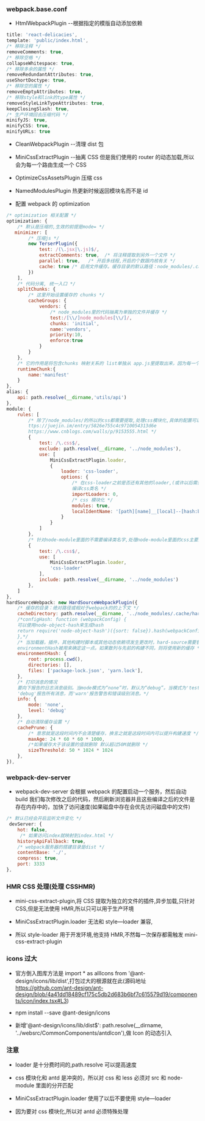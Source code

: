 <!--
 * @Description: webpack的基本配置
 * @Author: 廉恒凯
 * @Date: 2019-08-20 22:18:30
 * @LastEditTime: 2020-04-11 15:38:47
 * @LastEditors: 廉恒凯
 -->

### webpack.base.conf

-   HtmlWebpackPlugin --根据指定的模版自动添加依赖

```javascript
title: 'react-delicacies',
template: 'public/index.html',
/* 移除注释 */
removeComments: true,
/* 移除空格 */
collapseWhitespace: true,
/* 移除多余的属性 */
removeRedundantAttributes: true,
useShortDoctype: true,
/* 移除空的属性 */
removeEmptyAttributes: true,
/* 移除style和link的type属性 */
removeStyleLinkTypeAttributes: true,
keepClosingSlash: true,
/* 生产环境回去压缩代码 */
minifyJS: true,
minifyCSS: true,
minifyURLs: true
```

-   CleanWebpackPlugin --清理 dist 包

-   MiniCssExtractPlugin --抽离 CSS 但是我们使用的 router 的动态加载,所以会为每一个路由生成一个 CSS

-   OptimizeCssAssetsPlugin 压缩 css

-   NamedModulesPlugin 热更新时候返回模块名而不是 id

-   配置 webpack 的 optimization

```javascript
/* optimization 相关配置 */
optimization: {
    /* 默认是压缩的,生效的前提是mode= */
   minimizer: [
        /* 压缩js */
        new TerserPlugin({
            test: /(\.jsx|\.js)$/,
            extractComments: true,  /* 将注释提取到另外一个文件 */
            parallel: true,   /* 开启多线程,开启的个数跟内核有关 */
            cache: true /* 启用文件缓存。缓存目录的默认路径：node_modules/.cache/terser webpack plugin */
        })
    ],
    /* 代码分离, 统一入口 */
    splitChunks: {
        /* 这里开始设置缓存的 chunks */
        cacheGroups: {
            vendors: {
                /* node_modules里的代码抽离为单独的文件并缓存 */
                test:/[\\/]node_modules[\\/]/,
                chunks: 'initial',
                name:'vendors',
                priority:10,
                enforce:true
            }
        }
    },
    /* 它的作用是将包含chunks 映射关系的 list单独从 app.js里提取出来，因为每一个 chunk 的 id 基本都是基于内容 hash 出来的，所以你每次//改动都会影响它，如果不将它提取出来的话，等于app.js每次都会改变。缓存就失效了 */
    runtimeChunk:{
        name:'manifest'
    }
},
alias: {
    api: path.resolve(__dirname,'utils/api')
},
module: {
    rules: [
        /* 除了/node_modules/的所以的css都需要提取,处理css模块化,具体的配置可以参考h
        ttps://juejin.im/entry/5826e755c4c9710054313d6e
        https://www.cnblogs.com/walls/p/9153555.html */
        {
            test: /\.css$/,
            exclude: path.resolve(__dirname, '../node_modules'),
            use: [
                MiniCssExtractPlugin.loader,
                {
                    loader: 'css-loader',
                    options: {
                        /* 在css-loader之前是否还有其他的loader,(或许以后需要引入post-css-loader)
                        编译css类名 */
                        importLoaders: 0,
                        /* css 模块化 */
                        modules: true,
                        localIdentName: '[path][name]__[local]--[hash:base64:5]'
                    }
                }
            ]
        },
        /* 针对node-module里面的不需要编译类名字,处理node-module里面的css主要是因为antd */
        {
            test: /\.css$/,
            use: [
                MiniCssExtractPlugin.loader,
                'css-loader'
            ],
            include: path.resolve(__dirname, '../node_modules')
        },
    ]
},
hardSourceWebpack: new HardSourceWebpackPlugin({
    /* 缓存的目录：绝对路径或相对于webpack的的上下文 */
    cacheDirectory: path.resolve(__dirname, '../node_modules/.cache/hard-source/[confighash]'),
    /*configHash: function (webpackConfig) {
    可以使用node-object-hash来生成hash
    return require('node-object-hash')({sort: false}).hash(webpackConfig);
    },*/
    /* 当加载器，插件，其他构建时脚本或其他动态依赖项发生更改时，hard-source需要替换缓存以确保输出正确
    environmentHash被用来确定这一点。如果散列与先前的构建不同，则将使用新的缓存 */
    environmentHash: {
        root: process.cwd(),
        directories: [],
        files: ['package-lock.json', 'yarn.lock'],
    },
    /* 打印消息的情况
    要向下报告的日志消息级别。当mode模式为“none”时，默认为“debug”。当模式为'test'时，默认为'warn'。
    'debug'报告所有消息，而'warn'报告警告和错误级别消息。*/
    info: {
        mode: 'none',
        level: 'debug'
    },
    /* 自动清除缓存设置 */
    cachePrune: {
        /* 意思就是这段时间内不会清楚缓存，换言之就是这段时间内可以提升构建速度 */
        maxAge: 24 * 60 * 60 * 1000,
        /*如果缓存大于该设置的值就删除 默认超过50M就删除 */
        sizeThreshold: 50 * 1024 * 1024
    },
}),
```

### webpack-dev-server

-   webpack-dev-server 会根据 webpack 的配置启动一个服务，然后自动 build 我们每次修改之后的代码，然后刷新浏览器并且这些编译之后的文件是存在内存中的，加快了访问速度(如果磁盘中存在会优先访问磁盘中的文件)

```javascript
/* 默认已经会开启监听文件变化 */
 devServer: {
    hot: false,
     /* 如果访问index就映射到index.html */
    historyApiFallback: true,
    /* webpack服务器的搭建目录是dist */
    contentBase: './',
    compress: true,
    port: 3333
},
```

### HMR CSS 处理(处理 CSSHMR)

-   mini-css-extract-plugin,将 CSS 提取为独立的文件的插件,异步加载,只针对 CSS,但是无法使用 HMR,所以只可以用于生产环境

-   MiniCssExtractPlugin.loader 无法和 style—loader 兼容,

-   所以 style-loader 用于开发环境,他支持 HMR,不然每一次保存都需触发 mini-css-extract-plugin

### icons 过大

-   官方倒入图库方法是 import \* as allIcons from '@ant-design/icons/lib/dist',打包过大的根源就在此(源码地址 https://github.com/ant-design/ant-design/blob/4a41dd18489cf175c5db2d683b6bf7c615579d19/components/icon/index.tsx#L3)

-   npm install --save @ant-design/icons

-   新增'@ant-design/icons/lib/dist\$': path.resolve(\_\_dirname, '../websrc/CommonComponents/antdIcon'),做 Icon 的动态引入

### 注意

-   loader 是十分费时间的,path.resolve 可以提高速度

-   css 模块化和 antd 是冲突的，所以对 css 和 less 必须对 src 和 node-module 里面的分开匹配

-   MiniCssExtractPlugin.loader 使用了以后不要使用 style—loader

-   因为要对 css 模块化,所以对 antd 必须特殊处理
